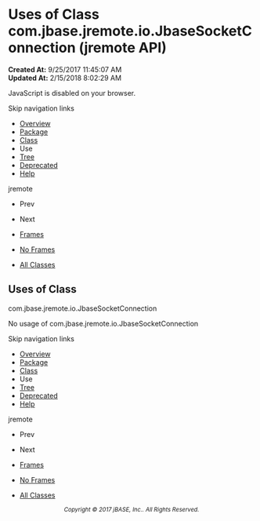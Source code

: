 # Uses of Class com.jbase.jremote.io.JbaseSocketConnection (jremote   API)

**Created At:** 9/25/2017 11:45:07 AM  
**Updated At:** 2/15/2018 8:02:29 AM  

<script type="text/javascript"><!--
    try {
        if (location.href.indexOf('is-external=true') == -1) {
            parent.document.title="Uses of Class com.jbase.jremote.io.JbaseSocketConnection (jremote   API)";
        }
    }
    catch(err) {
    }
//--></script><noscript><div>JavaScript is disabled on your browser.</div></noscript><!-- ========= START OF TOP NAVBAR ======= -->
<!--   -->
Skip navigation links
<!--   -->
- [Overview](../../../../../overview-summary.html)
- [Package](/39250-io/com_jbase_jremote_io_package-summary)
- [Class](/39250-io/com_jbase_jremote_io_JbaseSocketConnection "class in com.jbase.jremote.io")
- Use
- [Tree](/39250-io/com_jbase_jremote_io_package-tree)
- [Deprecated](../../../../../deprecated-list.html)
- [Help](../../../../../help-doc.html)


jremote <br>

- Prev
- Next


- [Frames](../../../../../index.html?com/jbase/jremote/io/class-use//39253-class-use/com_jbase_jremote_io_class-use_JbaseSocketConnection)
- [No Frames](/39253-class-use/com_jbase_jremote_io_class-use_JbaseSocketConnection)


- [All Classes](../../../../../allclasses-noframe.html)


<script type="text/javascript"><!--
  allClassesLink = document.getElementById("allclasses_navbar_top");
  if(window==top) {
    allClassesLink.style.display = "block";
  }
  else {
    allClassesLink.style.display = "none";
  }
  //--></script>
<!--   -->
<!-- ========= END OF TOP NAVBAR ========= -->
## Uses of Class
com.jbase.jremote.io.JbaseSocketConnection

No usage of com.jbase.jremote.io.JbaseSocketConnection
<!-- ======= START OF BOTTOM NAVBAR ====== -->
<!--   -->
Skip navigation links
<!--   -->
- [Overview](../../../../../overview-summary.html)
- [Package](/39250-io/com_jbase_jremote_io_package-summary)
- [Class](/39250-io/com_jbase_jremote_io_JbaseSocketConnection "class in com.jbase.jremote.io")
- Use
- [Tree](/39250-io/com_jbase_jremote_io_package-tree)
- [Deprecated](../../../../../deprecated-list.html)
- [Help](../../../../../help-doc.html)


jremote <br>

- Prev
- Next


- [Frames](../../../../../index.html?com/jbase/jremote/io/class-use//39253-class-use/com_jbase_jremote_io_class-use_JbaseSocketConnection)
- [No Frames](/39253-class-use/com_jbase_jremote_io_class-use_JbaseSocketConnection)


- [All Classes](../../../../../allclasses-noframe.html)


<script type="text/javascript"><!--
  allClassesLink = document.getElementById("allclasses_navbar_bottom");
  if(window==top) {
    allClassesLink.style.display = "block";
  }
  else {
    allClassesLink.style.display = "none";
  }
  //--></script>
<!--   -->
<!-- ======== END OF BOTTOM NAVBAR ======= -->
<small>			<center>			<i>Copyright © 2017 jBASE, Inc.. All Rights Reserved.</i>		</center></small>
